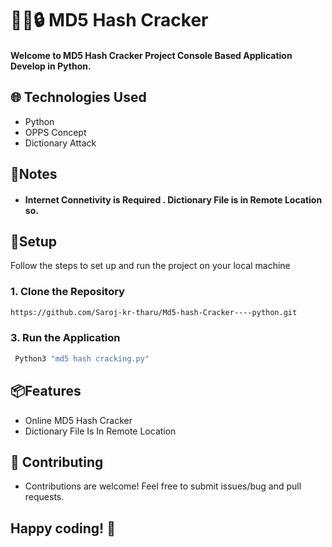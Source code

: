 
# 🔐🔑🔒 MD5 Hash Cracker
#### Welcome to MD5 Hash Cracker Project Console Based Application Develop in Python.


## 🌐 Technologies Used
- Python
- OPPS Concept
- Dictionary Attack


## 🚩Notes
- #### Internet Connetivity is Required . Dictionary File is in Remote Location so.



## 🚀Setup

Follow the steps to set up and run the project on your local machine


  ### 1. Clone the Repository
  ```bash
https://github.com/Saroj-kr-tharu/Md5-hash-Cracker----python.git
 ```
 ### 3. Run the Application
  ```bash
   Python3 "md5 hash cracking.py"
 ```
## 📦Features

- Online MD5 Hash Cracker
- Dictionary File Is In Remote Location



## 🤝 Contributing
- Contributions are welcome! Feel free to submit issues/bug and pull requests.


## Happy coding! 🎉
